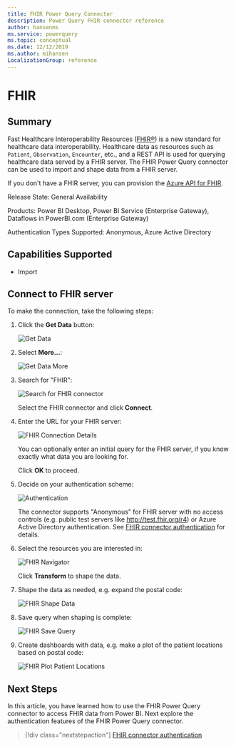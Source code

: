 ```yaml
---
title: FHIR Power Query Connector
description: Power Query FHIR connector reference
author: hansenms
ms.service: powerquery
ms.topic: conceptual
ms.date: 12/12/2019
ms.author: mihansen
LocalizationGroup: reference
---
```


# FHIR

## Summary

Fast Healthcare Interoperability Resources ([FHIR&reg;](https://hl7.org/fhir)) is a new standard for healthcare data interoperability. Healthcare data as resources such as `Patient`, `Observation`, `Encounter`, etc., and a REST API is used for querying healthcare data served by a FHIR server. The FHIR Power Query connector can be used to import and shape data from a FHIR server.

If you don't have a FHIR server, you can provision the [Azure API for FHIR](https://docs.microsoft.com/azure/healthcare-apis/).

Release State: General Availability

Products: Power BI Desktop, Power BI Service (Enterprise Gateway), Dataflows in PowerBI.com (Enterprise Gateway)

Authentication Types Supported: Anonymous, Azure Active Directory

## Capabilities Supported

* Import

## Connect to FHIR server

To make the connection, take the following steps:

1. Click the **Get Data** button:

    ![Get Data](FHIR-GetData.png)

1. Select **More...**:

    ![Get Data More](FHIR-GetData-More.png)

1. Search for "FHIR":

    ![Search for FHIR connector](FHIR-Search-Connector.png)

    Select the FHIR connector and click **Connect**.

1. Enter the URL for your FHIR server:

    ![FHIR Connection Details](FHIR-Connection-Details.png)

    You can optionally enter an initial query for the FHIR server, if you know exactly what data you are looking for.

    Click **OK** to proceed.

1. Decide on your authentication scheme:

    ![Authentication](FHIR-Sign-In.png)

    The connector supports "Anonymous" for FHIR server with no access controls (e.g. public test servers like http://test.fhir.org/r4) or Azure Active Directory authentication. See [FHIR connector authentication](FHIR-Authentication.md) for details.

1. Select the resources you are interested in:

    ![FHIR Navigator](FHIR-Navigator.png)

    Click **Transform** to shape the data.

1. Shape the data as needed, e.g. expand the postal code:

    ![FHIR Shape Data](FHIR-ShapeData.png)

1. Save query when shaping is complete:

    ![FHIR Save Query](FHIR-SaveQuery.png)

1. Create dashboards with data, e.g. make a plot of the patient locations based on postal code:

    ![FHIR Plot Patient Locations](FHIR-PlotPatientlocations.png)

## Next Steps

In this article, you have learned how to use the FHIR Power Query connector to access FHIR data from Power BI. Next explore the authentication features of the FHIR Power Query connector.

>[!div class="nextstepaction"]
>[FHIR connector authentication](FHIR-Authentication.md)
